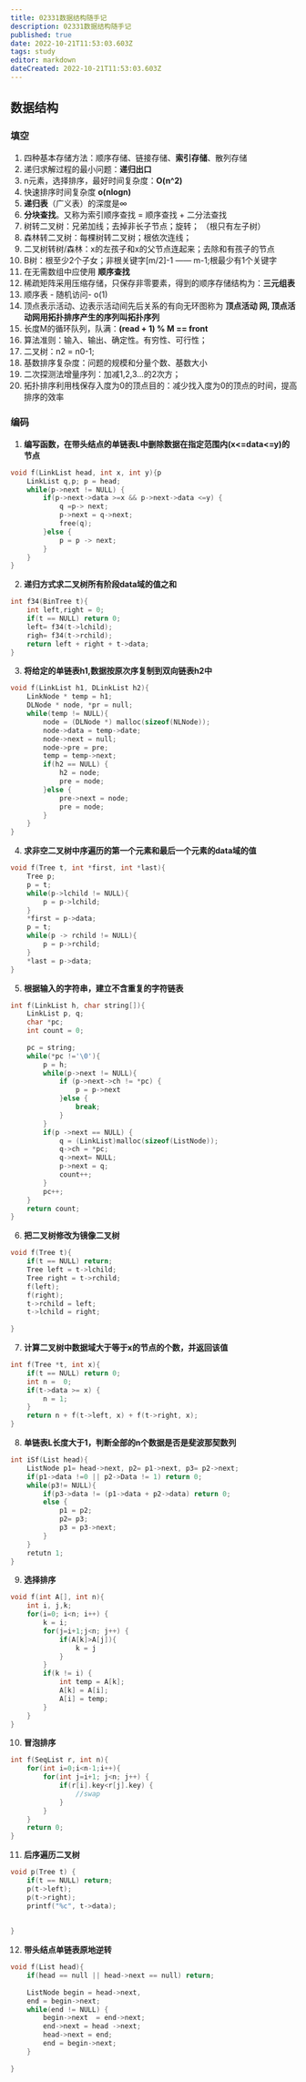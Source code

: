 ```yaml
---
title: 02331数据结构随手记
description: 02331数据结构随手记
published: true
date: 2022-10-21T11:53:03.603Z
tags: study
editor: markdown
dateCreated: 2022-10-21T11:53:03.603Z
---
```


## 数据结构

### 填空

1. 四种基本存储方法：顺序存储、链接存储、**索引存储**、散列存储
2. 递归求解过程的最小问题：**递归出口**
3. n元素，选择排序，最好时间复杂度：**O(n^2)**
4. 快速排序时间复杂度 **o(nlogn)**
5. **递归表**（广义表）的深度是∞
6. **分块查找**。又称为索引顺序查找 =  顺序查找 + 二分法查找
7. 树转二叉树：兄弟加线；去掉非长子节点；旋转； （根只有左子树）
8. 森林转二叉树：每棵树转二叉树；根依次连线；
9. 二叉树转树/森林：x的左孩子和x的父节点连起来；去除和有孩子的节点
10. B树：根至少2个子女；非根关键字[m/2]-1 —— m-1;根最少有1个关键字
11. 在无需数组中应使用 **顺序查找**
12. 稀疏矩阵采用压缩存储，只保存非零要素，得到的顺序存储结构为：**三元组表**
13. 顺序表 - 随机访问- o(1)
14. 顶点表示活动、边表示活动间先后关系的有向无环图称为 **顶点活动 **网, 顶点活动网用拓扑排序产生的序列叫**拓扑序列**
15. 长度M的循环队列，队满：**(read + 1) % M == front**
16. 算法准则：输入、输出、确定性。有穷性、可行性；
17. 二叉树：n2 = n0-1;
18. 基数排序复杂度：问题的规模和分量个数、基数大小
19. 二次探测法增量序列：加减1,2,3...的2次方；
20. 拓扑排序利用栈保存入度为0的顶点目的：减少找入度为0的顶点的时间，提高排序的效率

### 编码

1. **编写函数，在带头结点的单链表L中删除数据在指定范围内(x<=data<=y)的节点**

```c
void f(LinkList head, int x, int y){p
    LinkList q,p; p = head;
    while(p->next != NULL) {
        if(p->next->data >=x && p->next->data <=y) {
            q =p-> next;
            p->next = q->next;
            free(q);
        }else {
            p = p -> next;
        }
    }
}
```

2. **递归方式求二叉树所有阶段data域的值之和**

```c
int f34(BinTree t){
    int left,right = 0;
    if(t == NULL) return 0;
    left= f34(t->lchild);
    righ= f34(t->rchild);   
    return left + right + t->data; 
}
```

3. **将给定的单链表h1,数据按原次序复制到双向链表h2中**

```c
void f(LinkList h1, DLinkList h2){
    LinkNode * temp = h1;
    DLNode * node, *pr = null;
    while(temp != NULL){
        node = (DLNode *) malloc(sizeof(NLNode));
        node->data = temp->date;
        node->next = null;
        node->pre = pre;
        temp = temp->next;
        if(h2 == NULL) {
            h2 = node;
            pre = node;
        }else {
            pre->next = node;
            pre = node;
        }
    }
}
```

4. **求非空二叉树中序遍历的第一个元素和最后一个元素的data域的值**

```C
void f(Tree t, int *first, int *last){
    Tree p;
    p = t;
    while(p->lchild != NULL){
        p = p->lchild;
    }
    *first = p->data;
    p = t;
    while(p -> rchild != NULL){
        p = p->rchild;
    }
    *last = p->data;
}
```

5. **根据输入的字符串，建立不含重复的字符链表**

```c
int f(LinkList h, char string[]){
    LinkList p, q;
    char *pc;
    int count = 0;
    
    pc = string;
    while(*pc !='\0'){
        p = h;
        while(p->next != NULL){
            if (p->next->ch != *pc) {
                p = p->next
            }else {
                break;
            }
        }
        if(p ->next == NULL) {
            q = (LinkList)malloc(sizeof(ListNode));
            q->ch = *pc;
            q->next= NULL;
            p->next = q;
            count++;
        }
        pc++;
    }
    return count;
}
```

6. **把二叉树修改为镜像二叉树**

```c
void f(Tree t){
    if(t == NULL) return;
    Tree left = t->lchild;
    Tree right = t->rchild;
    f(left);
    f(right);
    t->rchild = left;
    t->lchild = right;
         
}
```

7. **计算二叉树中数据域大于等于x的节点的个数，并返回该值**

```c
int f(Tree *t, int x){
    if(t == NULL) return 0;
    int n =  0;
    if(t->data >= x) {
        n = 1;
    }
    return n + f(t->left, x) + f(t->right, x);
}
```

8. **单链表L长度大于1，判断全部的n个数据是否是斐波那契数列**

```c
int iSf(List head){
    ListNode p1= head->next, p2= p1->next, p3= p2->next;
    if(p1->data !=0 || p2->Data != 1) return 0;
    while(p3!= NULL){
        if(p3->data != (p1->data + p2->data) return 0;
        else {
            p1 = p2;
            p2= p3;
            p3 = p3->next;
        }
    }
    retutn 1;
}
```

9. **选择排序**

```c
void f(int A[], int n){
    int i, j,k;
    for(i=0; i<n; i++) {
        k = i;
        for(j=i+1;j<n; j++) {
            if(A[k]>A[j]){
                k = j
            }
        }
        if(k != i) {
            int temp = A[k];
            A[k] = A[i];
            A[i] = temp;
        }
    }
}
```

10. **冒泡排序**

```c
int f(SeqList r, int n){
    for(int i=0;i<n-1;i++){
        for(int j=i+1; j<n; j++) {
            if(r[i].key<r[j].key) {
                //swap
            }
        }
    }
    return 0;
}
```

11. **后序遍历二叉树**

```c
void p(Tree t) {
    if(t == NULL) return;
    p(t->left);
    p(t->right);
    printf("%c", t->data);
    
    
}
```

12. **带头结点单链表原地逆转**

```C
void f(List head){
    if(head == null || head->next == null) return;
    
    ListNode begin = head->next, 
    end = begin->next;
    while(end != NULL) {
        begin->next  = end->next;
        end->next = head ->next;
        head->next = end;
        end = begin->next;
    }
    
}
```

